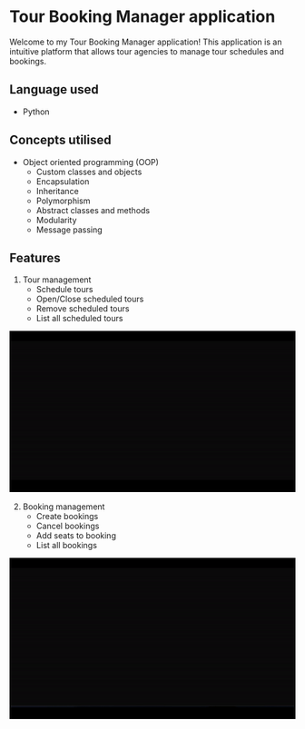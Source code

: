 # Tour Booking Manager application
Welcome to my Tour Booking Manager application! This application is an intuitive platform that allows tour agencies to manage tour schedules and bookings.

## Language used
* Python 

## Concepts utilised
* Object oriented programming (OOP)
    * Custom classes and objects
    * Encapsulation
    * Inheritance
    * Polymorphism
    * Abstract classes and methods
    * Modularity
    * Message passing
## Features 
1. Tour management
    * Schedule tours
    * Open/Close scheduled tours
    * Remove scheduled tours
    * List all scheduled tours

![Tour management](./assets/Tour-management.gif)

2. Booking management
    * Create bookings
    * Cancel bookings
    * Add seats to booking
    * List all bookings
  
![Booking management](./assets/Booking-management.gif)